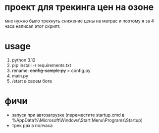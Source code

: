 # проект для трекинга цен на озоне
мне нужно было трекнуть снижение цены на матрас и поэтому я за 4 часа написал этот скрипт.

# usage
1. python 3.12
2. pip install -r requirements.txt
3. rename: ~~config-sample.py~~ > config.py
4. main.py
5. /start в своем боте

# фичи 
- запуск при автозагрузке (переместите startup.cmd в %AppData%\Microsoft\Windows\Start Menu\Programs\Startup\)
- трек раз в полчаса